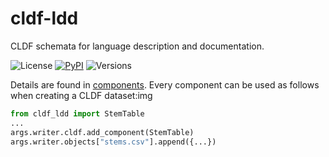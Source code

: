 # cldf-ldd

CLDF schemata for language description and documentation.

![License](https://img.shields.io/github/license/fmatter/cldf-ldd)
[![PyPI](https://img.shields.io/pypi/v/cldf-ldd.svg)](https://pypi.org/project/cldf-ldd)
![Versions](https://img.shields.io/pypi/pyversions/cldf-ldd)

Details are found in [components](src/cldf_ldd/components).
Every component can be used as follows when creating a CLDF dataset:img

```python
from cldf_ldd import StemTable
...
args.writer.cldf.add_component(StemTable)
args.writer.objects["stems.csv"].append({...})
```